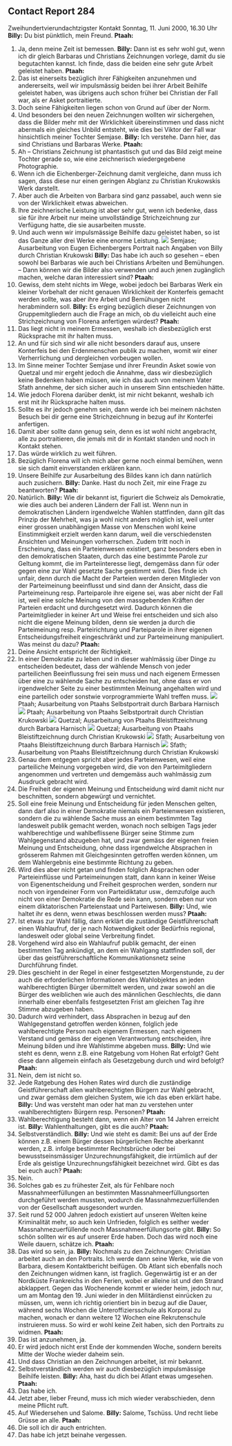 ## Contact Report 284
Zweihundertvierundachtzigster Kontakt
Sonntag, 11. Juni 2000, 16.30 Uhr
**Billy:**
Du bist pünktlich, mein Freund.
**Ptaah:**
1. Ja, denn meine Zeit ist bemessen.
**Billy:**
Dann ist es sehr wohl gut, wenn ich dir gleich Barbaras und Christians Zeichnungen vorlege, damit du sie begutachten kannst. Ich finde, dass die beiden eine sehr gute Arbeit geleistet haben.
**Ptaah:**
2. Das ist einerseits bezüglich ihrer Fähigkeiten anzunehmen und andererseits, weil wir impulsmässig beiden bei ihrer Arbeit Beihilfe geleistet haben, was übrigens auch schon früher bei Christian der Fall war, als er Asket portraitierte.
3. Doch seine Fähigkeiten liegen schon von Grund auf über der Norm.
4. Und besonders bei den neuen Zeichnungen wollten wir sichergehen, dass die Bilder mehr mit der Wirklichkeit übereinstimmen und dass nicht abermals ein gleiches Unbild entsteht, wie dies bei Viktor der Fall war hinsichtlich meiner Tochter Semjase.
**Billy:**
Ich verstehe. Dann hier, das sind Christians und Barbaras Werke.
**Ptaah:**
5. Ah – Christians Zeichnung ist phantastisch gut und das Bild zeigt meine Tochter gerade so, wie eine zeichnerisch wiedergegebene Photographie.
6. Wenn ich die Eichenberger-Zeichnung damit vergleiche, dann muss ich sagen, dass diese nur einen geringen Abglanz zu Christian Krukowskis Werk darstellt.
7. Aber auch die Arbeiten von Barbara sind ganz passabel, auch wenn sie von der Wirklichkeit etwas abweichen.
8. Ihre zeichnerische Leistung ist aber sehr gut, wenn ich bedenke, dass sie für ihre Arbeit nur meine unvollständige Strichzeichnung zur Verfügung hatte, die sie ausarbeiten musste.
9. Und auch wenn wir impulsmässige Beihilfe dazu geleistet haben, so ist das Ganze aller drei Werke eine enorme Leistung.
[![](https://www.futureofmankind.co.uk/w/images/3/3a/CR284-Image1.jpg)](https://www.futureofmankind.co.uk/Billy_Meier/<https:/www.futureofmankind.co.uk/w/images/3/3a/CR284-Image1.jpg>)
Semjase; Ausarbeitung von Eugen Eichenbergers Portrait nach Angaben von Billy durch Christian Krukowski
**Billy:**
Das habe ich auch so gesehen – eben sowohl bei Barbaras wie auch bei Christians Arbeiten und Bemühungen. – Dann können wir die Bilder also verwenden und auch jenen zugänglich machen, welche daran interessiert sind?
**Ptaah:**
10. Gewiss, dem steht nichts im Wege, wobei jedoch bei Barbaras Werk ein kleiner Vorbehalt der nicht genauen Wirklichkeit der Konterfeis gemacht werden sollte, was aber ihre Arbeit und Bemühungen nicht herabmindern soll.
**Billy:**
Es erging bezüglich dieser Zeichnungen von Gruppemitgliedern auch die Frage an mich, ob du vielleicht auch eine Strichzeichnung von Florena anfertigen würdest?
**Ptaah:**
11. Das liegt nicht in meinem Ermessen, weshalb ich diesbezüglich erst Rücksprache mit ihr halten muss.
12. An und für sich sind wir alle nicht besonders darauf aus, unsere Konterfeis bei den Erdenmenschen publik zu machen, womit wir einer Verherrlichung und dergleichen vorbeugen wollen.
13. Im Sinne meiner Tochter Semjase und ihrer Freundin Asket sowie von Quetzal und mir ergeht jedoch die Annahme, dass wir diesbezüglich keine Bedenken haben müssen, wie ich das auch von meinem Vater Sfath annehme, der sich sicher auch in unserem Sinn entschieden hätte.
14. Wie jedoch Florena darüber denkt, ist mir nicht bekannt, weshalb ich erst mit ihr Rücksprache halten muss.
15. Sollte es ihr jedoch genehm sein, dann werde ich bei meinem nächsten Besuch bei dir gerne eine Strichzeichnung in bezug auf ihr Konterfei anfertigen.
16. Damit aber sollte dann genug sein, denn es ist wohl nicht angebracht, alle zu portraitieren, die jemals mit dir in Kontakt standen und noch in Kontakt stehen.
17. Das würde wirklich zu weit führen.
18. Bezüglich Florena will ich mich aber gerne noch einmal bemühen, wenn sie sich damit einverstanden erklären kann.
19. Unsere Beihilfe zur Ausarbeitung des Bildes kann ich dann natürlich auch zusichern.
**Billy:**
Danke. Hast du noch Zeit, mir eine Frage zu beantworten?
**Ptaah:**
20. Natürlich.
**Billy:**
Wie dir bekannt ist, figuriert die Schweiz als Demokratie, wie dies auch bei anderen Ländern der Fall ist. Wenn nun in demokratischen Ländern irgendwelche Wahlen stattfinden, dann gilt das Prinzip der Mehrheit, was ja wohl nicht anders möglich ist, weil unter einer grossen unabhängigen Masse von Menschen wohl keine Einstimmigkeit erzielt werden kann darum, weil die verschiedensten Ansichten und Meinungen vorherrschen. Zudem tritt noch in Erscheinung, dass ein Parteienwesen existiert, ganz besonders eben in den demokratischen Staaten, durch das eine bestimmte Parole zur Geltung kommt, die im Parteiinteresse liegt, demgemäss dann für oder gegen eine zur Wahl gesetzte Sache gestimmt wird. Dies finde ich unfair, denn durch die Macht der Parteien werden deren Mitglieder von der Parteimeinung beeinflusst und sind dann der Ansicht, dass die Parteimeinung resp. Parteiparole ihre eigene sei, was aber nicht der Fall ist, weil eine solche Meinung von den massgebenden Kräften der Parteien erdacht und durchgesetzt wird. Dadurch können die Parteimitglieder in keiner Art und Weise frei entscheiden und sich also nicht die eigene Meinung bilden, denn sie werden ja durch die Parteimeinung resp. Parteirichtung und Parteiparole in ihrer eigenen Entscheidungsfreiheit eingeschränkt und zur Parteimeinung manipuliert. Was meinst du dazu?
**Ptaah:**
21. Deine Ansicht entspricht der Richtigkeit.
22. In einer Demokratie zu leben und in dieser wahlmässig über Dinge zu entscheiden bedeutet, dass der wählende Mensch von jeder parteilichen Beeinflussung frei sein muss und nach eigenem Ermessen über eine zu wählende Sache zu entscheiden hat, ohne dass er von irgendwelcher Seite zu einer bestimmten Meinung angehalten wird und eine parteilich oder sonstwie vorprogrammierte Wahl treffen muss.
[![](https://www.futureofmankind.co.uk/w/images/a/ad/CR284-Image2.jpg)](https://www.futureofmankind.co.uk/Billy_Meier/<https:/www.futureofmankind.co.uk/w/images/a/ad/CR284-Image2.jpg>)
Ptaah; Ausarbeitung von Ptaahs Selbstportrait durch Barbara Harnisch
[![](https://www.futureofmankind.co.uk/w/images/6/68/CR284-Image3.jpg)](https://www.futureofmankind.co.uk/Billy_Meier/<https:/www.futureofmankind.co.uk/w/images/6/68/CR284-Image3.jpg>)
Ptaah; Ausarbeitung von Ptaahs Selbstportrait durch Christian Krukowski
[![](https://www.futureofmankind.co.uk/w/images/a/a5/CR284-Image4.jpg)](https://www.futureofmankind.co.uk/Billy_Meier/<https:/www.futureofmankind.co.uk/w/images/a/a5/CR284-Image4.jpg>)
Quetzal; Ausarbeitung von Ptaahs Bleistiftzeichnung durch Barbara Harnisch
[![](https://www.futureofmankind.co.uk/w/images/2/2f/CR284-Image5.jpg)](https://www.futureofmankind.co.uk/Billy_Meier/<https:/www.futureofmankind.co.uk/w/images/2/2f/CR284-Image5.jpg>)
Quetzal; Ausarbeitung von Ptaahs Bleistiftzeichnung durch Christian Krukowski
[![](https://www.futureofmankind.co.uk/w/images/9/91/CR284-Image6.jpg)](https://www.futureofmankind.co.uk/Billy_Meier/<https:/www.futureofmankind.co.uk/w/images/9/91/CR284-Image6.jpg>)
Sfath; Ausarbeitung von Ptaahs Bleistiftzeichnung durch Barbara Harnisch
[![](https://www.futureofmankind.co.uk/w/images/1/14/CR284-Image7.jpg)](https://www.futureofmankind.co.uk/Billy_Meier/<https:/www.futureofmankind.co.uk/w/images/1/14/CR284-Image7.jpg>)
Sfath; Ausarbeitung von Ptaahs Bleistiftzeichnung durch Christian Krukowski
23. Genau dem entgegen spricht aber jedes Parteienwesen, weil eine parteiliche Meinung vorgegeben wird, die von den Parteimitgliedern angenommen und vertreten und demgemäss auch wahlmässig zum Ausdruck gebracht wird.
24. Die Freiheit der eigenen Meinung und Entscheidung wird damit nicht nur beschnitten, sondern abgewürgt und vernichtet.
25. Soll eine freie Meinung und Entscheidung für jeden Menschen gelten, dann darf also in einer Demokratie niemals ein Parteienwesen existieren, sondern die zu wählende Sache muss an einem bestimmten Tag landesweit publik gemacht werden, wonach noch selbigen Tags jeder wahlberechtige und wahlbeflissene Bürger seine Stimme zum Wahlgegenstand abzugeben hat, und zwar gemäss der eigenen freien Meinung und Entscheidung, ohne dass irgendwelche Absprachen in grösserem Rahmen mit Gleichgesinnten getroffen werden können, um dem Wahlergebnis eine bestimmte Richtung zu geben.
26. Wird dies aber nicht getan und finden folglich Absprachen oder Parteieinflüsse und Parteimeinungen statt, dann kann in keiner Weise von Eigenentscheidung und Freiheit gesprochen werden, sondern nur noch von irgendeiner Form von Parteidiktatur usw., demzufolge auch nicht von einer Demokratie die Rede sein kann, sondern eben nur von einem diktatorischen Parteienstaat und Parteiwesen.
**Billy:**
Und, wie haltet ihr es denn, wenn etwas beschlossen werden muss?
**Ptaah:**
27. Ist etwas zur Wahl fällig, dann erklärt die zuständige Geistführerschaft einen Wahlaufruf, der je nach Notwendigkeit oder Bedürfnis regional, landesweit oder global seine Verbreitung findet.
28. Vorgehend wird also ein Wahlaufruf publik gemacht, der einen bestimmten Tag ankündigt, an dem ein Wahlgang stattfinden soll, der über das geistführerschaftliche Kommunikationsnetz seine Durchführung findet.
29. Dies geschieht in der Regel in einer festgesetzten Morgenstunde, zu der auch die erforderlichen Informationen des Wahlobjektes an jeden wahlberechtigten Bürger übermittelt werden, und zwar sowohl an die Bürger des weiblichen wie auch des männlichen Geschlechts, die dann innerhalb einer ebenfalls festgesetzten Frist am gleichen Tag ihre Stimme abzugeben haben.
30. Dadurch wird verhindert, dass Absprachen in bezug auf den Wahlgegenstand getroffen werden können, folglich jede wahlberechtigte Person nach eigenem Ermessen, nach eigenem Verstand und gemäss der eigenen Verantwortung entscheiden, ihre Meinung bilden und ihre Wahlstimme abgeben muss.
**Billy:**
Und wie steht es denn, wenn z.B. eine Ratgebung vom Hohen Rat erfolgt? Geht diese dann allgemein einfach als Gesetzgebung durch und wird befolgt?
**Ptaah:**
31. Nein, dem ist nicht so.
32. Jede Ratgebung des Hohen Rates wird durch die zuständige Geistführerschaft allen wahlberechtigten Bürgern zur Wahl gebracht, und zwar gemäss dem gleichen System, wie ich das eben erklärt habe.
**Billy:**
Und was versteht man oder hat man zu verstehen unter ‹wahlberechtigten› Bürgern resp. Personen?
**Ptaah:**
33. Wahlberechtigung besteht dann, wenn ein Alter von 14 Jahren erreicht ist.
**Billy:**
Wahlenthaltungen, gibt es die auch?
**Ptaah:**
34. Selbstverständlich.
**Billy:**
Und wie steht es damit: Bei uns auf der Erde können z.B. einem Bürger dessen bürgerlichen Rechte aberkannt werden, z.B. infolge bestimmter Rechtsbrüche oder bei bewusstseinsmässiger Unzurechnungsfähigkeit, die irrtümlich auf der Erde als geistige Unzurechnungsfähigkeit bezeichnet wird. Gibt es das bei euch auch?
**Ptaah:**
35. Nein.
36. Solches gab es zu frühester Zeit, als für Fehlbare noch Massnahmeerfüllungen an bestimmten Massnahmeerfüllungsorten durchgeführt werden mussten, wodurch die Massnahmezuerfüllenden von der Gesellschaft ausgesondert wurden.
37. Seit rund 52 000 Jahren jedoch existiert auf unseren Welten keine Kriminalität mehr, so auch kein Unfrieden, folglich es seither weder Massnahmezuerfüllende noch Massnahmeerfüllungsorte gibt.
**Billy:**
So schön sollten wir es auf unserer Erde haben. Doch das wird noch eine Weile dauern, schätze ich.
**Ptaah:**
38. Das wird so sein, ja.
**Billy:**
Nochmals zu den Zeichnungen: Christian arbeitet auch an den Portraits. Ich werde dann seine Werke, wie die von Barbara, diesem Kontaktbericht beifügen. Ob Atlant sich ebenfalls noch den Zeichnungen widmen kann, ist fraglich. Gegenwärtig ist er an der Nordküste Frankreichs in den Ferien, wobei er alleine ist und den Strand abklappert. Gegen das Wochenende kommt er wieder heim, jedoch nur, um am Montag den 19. Juni wieder in den Militärdienst einrücken zu müssen, um, wenn ich richtig orientiert bin in bezug auf die Dauer, während sechs Wochen die Unteroffiziersschule als Korporal zu machen, wonach er dann weitere 12 Wochen eine Rekrutenschule instruieren muss. So wird er wohl keine Zeit haben, sich den Portraits zu widmen.
**Ptaah:**
39. Das ist anzunehmen, ja.
40. Er wird jedoch nicht erst Ende der kommenden Woche, sondern bereits Mitte der Woche wieder daheim sein.
41. Und dass Christian an den Zeichnungen arbeitet, ist mir bekannt.
42. Selbstverständlich werden wir auch diesbezüglich impulsmässige Beihilfe leisten.
**Billy:**
Aha, hast du dich bei Atlant etwas umgesehen.
**Ptaah:**
43. Das habe ich.
44. Jetzt aber, lieber Freund, muss ich mich wieder verabschieden, denn meine Pflicht ruft.
45. Auf Wiedersehen und Salome.
**Billy:**
Salome, Tschüss. Und recht liebe Grüsse an alle.
**Ptaah:**
46. Die soll ich dir auch entrichten.
47. Das habe ich jetzt beinahe vergessen.
